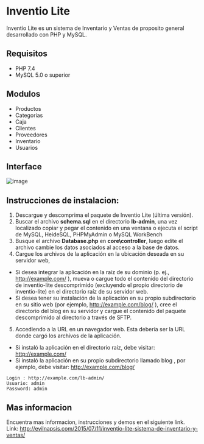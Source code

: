# Inventio Lite
Inventio Lite es un sistema de Inventario y Ventas de proposito general desarrollado con PHP y MySQL.

## Requisitos
- PHP 7.4
- MySQL 5.0 o superior

## Modulos
- Productos
- Categorias
- Caja
- Clientes
- Proveedores
- Inventario
- Usuarios

## Interface
![image](https://user-images.githubusercontent.com/24988503/221376023-3d263508-82ce-47da-8db3-29bbf99a69e1.png)

## Instrucciones de instalacion:

1. Descargue y descomprima el paquete de Inventio Lite (última versión). 
2. Buscar el archivo **schema.sql** en el directorio **lb-admin**, una vez localizado copiar y pegar el contenido en una ventana o ejecuta el script  de MySQL, HeideSQL, PHPMyAdmin o MySQL WorkBench
3. Busque el archivo **Database.php** en **core\controller**, luego edite el archivo cambie los datos asociados al acceso a la base de datos.
4. Cargue los archivos de la aplicación en la ubicación deseada en su servidor web,
 - Si desea integrar la aplicación en la raíz de su dominio (p. ej., http://example.com/ ), mueva o cargue todo el contenido del directorio de inventio-lite descomprimido     (excluyendo el propio directorio de inventio-lite) en el directorio raíz de su servidor web.
  - Si desea tener su instalación de la aplicación en su propio subdirectorio en su sitio web (por ejemplo, http://example.com/blog/ ), cree el directorio del blog en su   servidor y cargue el contenido del paquete  descomprimido al directorio a través de SFTP. 
5. Accediendo a la URL en un navegador web. Esta debería ser la URL donde cargó los archivos de la aplicación.
- Si instaló la aplicación  en el directorio raíz, debe visitar: http://example.com/
- Si instaló la aplicación en su propio subdirectorio llamado blog , por ejemplo, debe visitar: http://example.com/blog/


```
Login : http://example.com/lb-admin/
Usuario: admin
Password: admin
```


## Mas informacion
Encuentra mas informacion, instrucciones y demos en el siguiente link.
Link: http://evilnapsis.com/2015/07/11/inventio-lite-sistema-de-inventario-y-ventas/
